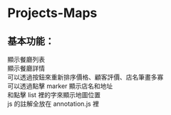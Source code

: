 # Projects-Maps
## 基本功能：
顯示餐廳列表<br>
顯示餐廳詳情<br>
可以透過按鈕來重新排序價格、顧客評價、店名筆畫多寡<br>
可以透過點擊 marker 顯示店名和地址<br>
和點擊 list 裡的字來顯示地圖位置<br>
js 的註解全放在 annotation.js 裡
